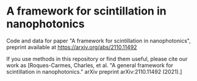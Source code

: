 # A framework for scintillation in nanophotonics
Code and data for paper "A framework for scintillation in nanophotonics", preprint available at https://arxiv.org/abs/2110.11492

If you use methods in this repository or find them useful, please cite our work as [Roques-Carmes, Charles, et al. "A general framework for scintillation in nanophotonics." arXiv preprint arXiv:2110.11492 (2021).]
